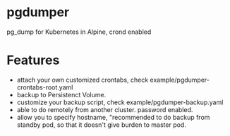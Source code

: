 # pgdumper
pg_dump for Kubernetes in Alpine, crond enabled

# Features
* attach your own customized crontabs, check example/pgdumper-crontabs-root.yaml
* backup to Persistenct Volume.
* customize your backup script, check example/pgdumper-backup.yaml
* able to do remotely from another cluster.  password enabled.
* allow you to specify hostname, "recommended to do backup from standby pod, so that it doesn't give burden to master pod.
